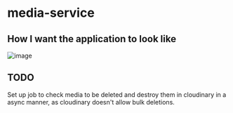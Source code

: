 # media-service

## How I want the application to look like
![image](https://user-images.githubusercontent.com/19540700/221129111-4b44dc98-c3ed-4ce3-8548-0e8470ad99ce.png)

## TODO
Set up job to check media to be deleted and destroy them in cloudinary in a async manner, as cloudinary doesn't allow bulk deletions.
